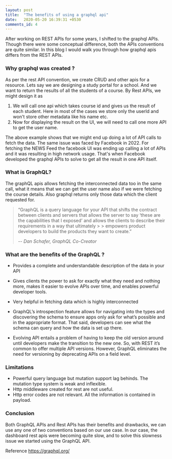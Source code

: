 ```yaml
---
layout: post
title:  "The benefits of using a graphql api"
date:   2020-05-20 16:39:31 +0530
comments_id: 4
---
```


After working on REST APIs for some years, I shifted to the graphql APIs. Though there were some conceptual difference, both the APIs conventions are quite similar. In this blog I would walk you through how graphql apis differs from the REST APIs.

<!--more-->

### Why graphql was created ?
As per the rest API convention, we create CRUD and other apis for a resource. Lets say we are designing a study portal for a school. And we want to return the results of all the students of a course. By Rest APIs, we might design it as

1. We will call one api which takes course id and gives us the result of each student. Here in most of the cases we store only the userId and won't store other metadata like his name etc.
2. Now for displaying the result on the UI, we will need to call one more API to get the user name.

The above example shows that we might end up doing a lot of API calls to fetch the data. The same issue was faced by Facebook in 2022. For fetching the NEWS Feed the facebook UI was ending up calling a lot of APIs and it was resulting in high network usage. That's when Facebook developed the graphql APIs to solve to get all the result in one API itself.


### What is GraphQL? 
The graphQL apis allows fetching the interconnected data too in the same call, what it means that we can get the user name also if we were fetching the course details. Also graphql returns only those data which the client requested for.

> “GraphQL is a query language for your API that shifts the contract between clients and servers that allows the server to say ‘these are the capabilities that I exposed’ and allows the clients to describe their requirements in a way that ultimately > > empowers product developers to build the products they want to create.”
>
> -- <cite>Dan Schafer, GraphQL Co-Creator</cite>

### What are the benefits of the GraphQL ?

* Provides a complete and understandable description of the data in your API

* Gives clients the power to ask for exactly what they need and nothing more, makes it easier to evolve APIs over time, and enables powerful developer tools.

* Very helpful in fetching data which is highly interconnected

* GraphQL’s introspection feature allows for navigating into the types and discovering the schema to ensure apps only ask for what’s possible and in the appropriate format. That said, developers can see what the schema can query and how the data is set up there.

* Evolving API entails a problem of having to keep the old version around until developers make the transition to the new one. So, with REST it’s common to offer multiple API versions. However, GraphQL eliminates the need for versioning by deprecating APIs on a field level. 


### Limitations

* Powerful query language but mutation support lag behinds. The mutation type system is weak and inflexible.
* Http middleware created for rest are not useful.
* Http error codes are not relevant. All the information is contained in payload.

### Conclusion
Both GraphQL APIs and Rest APIs has their benefits and drawbacks, we can use any one of two conventions based on our use case. In our case, the dashboard rest apis were becoming quite slow, and to solve this slowness issue we started using the GraphQL API. 


Reference https://graphql.org/